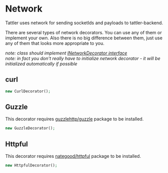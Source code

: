 # Network

Tattler uses network for sending socketIds and payloads to tattler-backend.

There are several types of network decorators. You can use any of them or implement your own.
Also there is no big difference between them, just use any of them that looks more appropriate to you. 

_note: class should implement [INetworkDecorator interface](https://github.com/Oktopost/Tattler-php/blob/master/src/Tattler/Base/Decorators/INetworkDecorator.php)_  
_note: in fact you don't really have to initialize network decorator - it will be initialized automatically if possible_

## curl
```php
new CurlDecorator();
```

## Guzzle
This decorator requires [guzzlehttp/guzzle](https://github.com/guzzle/guzzle) package to be installed.

```php
new GuzzleDecorator();
```

## Httpful
This decorator requires [nategood/httpful](https://github.com/nategood/httpful) package to be installed.

```php
new HttpfulDecorator();
```
